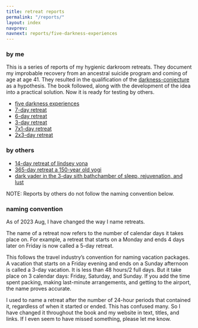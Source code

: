 ```yaml
---
title: retreat reports
permalink: "/reports/"
layout: index
navprev: 
navnext: reports/five-darkness-experiences
---
```


### by me

This is a series of reports of my hygienic darkroom retreats. They document my improbable recovery from an ancestral suicide program and coming of age at age 41. They resulted in the qualification of the [darkness-conjecture](/darkness-conjecture/) as a hypothesis. The book followed, along with the development of the idea into a practical solution. Now it is ready for testing by others.

- [five darkness experiences](./five-darkness-experiences/)
- [7-day retreat](./7-day/)
- [6-day retreat](./6-day/)
- [3-day retreat](./3-day/)
- [7x1-day retreat](./7x1-day/)
- [2x3-day retreat](./2x3-day/)

### by others

- [14-day retreat of lindsey vona](./14-day-lindsey-vona/)
- [365-day retreat a 150-year old yogi](./365-day-yogi/)
- [dark vader in the 3-day sith bathchamber of sleep, rejuvenation, and lust](./3-day-sith-bathchamber/)

NOTE: Reports by others do not follow the naming convention below.

### naming convention

As of 2023 Aug, I have changed the way I name retreats.

The name of a retreat now refers to the number of calendar days it takes place on. For example, a retreat that starts on a Monday and ends 4 days later on Friday is now called a 5-day retreat.

This follows the travel industry’s convention for naming vacation packages. A vacation that starts on a Friday evening and ends on a Sunday afternoon is called a 3-day vacation. It is less than 48 hours/2 full days. But it take place on 3 calendar days: Friday, Saturday, and Sunday. If you add the time spent packing, making last-minute arrangements, and getting to the airport, the name proves accurate.

I used to name a retreat after the number of 24-hour periods that contained it, regardless of when it started or ended. This has confused many. So I have changed it throughout the book and my website in text, titles, and links. If I even seem to have missed something, please let me know. 
